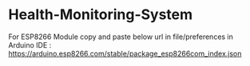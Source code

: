 # Health-Monitoring-System

For ESP8266 Module copy and paste below url in file/preferences in Arduino IDE : 
https://arduino.esp8266.com/stable/package_esp8266com_index.json

